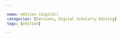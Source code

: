 ```yaml
---
 
 name: edition (digital)
 categories: [Editions, Digital Scholarly Editing]
 tags: [edition]

---
```

